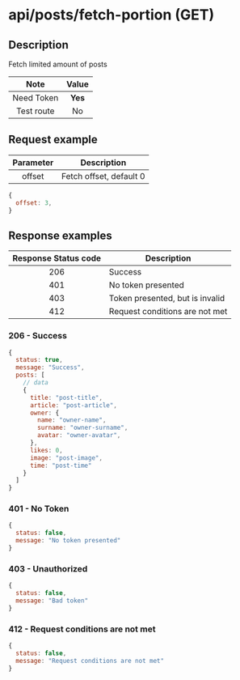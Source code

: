 # api/posts/fetch-portion (GET)

## Description

Fetch limited amount of posts

|    Note    |  Value  |
| :--------: | :-----: |
| Need Token | **Yes** |
| Test route |   No    |

## Request example

| Parameter | Description             |
| :-------: | ----------------------- |
|  offset   | Fetch offset, default 0 |

```js
{
  offset: 3,
}
```

## Response examples

| Response Status code | Description                     |
| :------------------: | ------------------------------- |
|         206          | Success                         |
|         401          | No token presented              |
|         403          | Token presented, but is invalid |
|         412          | Request conditions are not met  |

### 206 - Success

```js
{
  status: true,
  message: "Success",
  posts: [
    // data
    {
      title: "post-title",
      article: "post-article",
      owner: {
        name: "owner-name",
        surname: "owner-surname",
        avatar: "owner-avatar",
      },
      likes: 0,
      image: "post-image",
      time: "post-time"
    }
  ]
}
```

### 401 - No Token

```js
{
  status: false,
  message: "No token presented"
}
```

### 403 - Unauthorized

```js
{
  status: false,
  message: "Bad token"
}
```

### 412 - Request conditions are not met

```js
{
  status: false,
  message: "Request conditions are not met"
}
```
